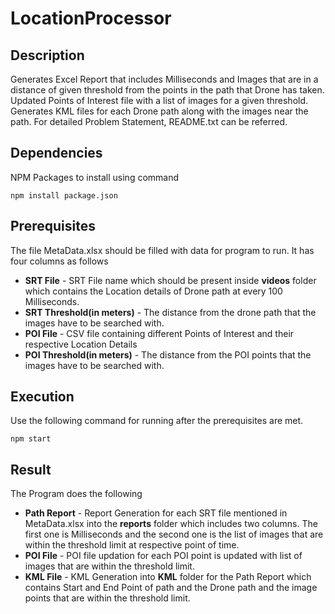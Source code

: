 # LocationProcessor

## Description
Generates Excel Report that includes Milliseconds and Images that are in a distance of given threshold from the points in the path that Drone has taken. Updated Points of Interest file with a list of images for a given threshold. Generates KML files for each Drone path along with the images near the path. For detailed Problem Statement, README.txt can be referred.

## Dependencies
NPM Packages to install using command
```
npm install package.json
```

## Prerequisites
The file MetaData.xlsx should be filled with data for program to run. It has four columns as follows
* **SRT File** - SRT File name which should be present inside **videos** folder which contains the Location details of Drone path at every 100 Milliseconds.
* **SRT Threshold(in meters)** - The distance from the drone path that the images have to be searched with.
* **POI File** - CSV file containing different Points of Interest and their respective Location Details
* **POI Threshold(in meters)** - The distance from the POI points that the images have to be searched with.

## Execution
Use the following command for running after the prerequisites are met.
```
npm start
```

## Result
The Program does the following
* **Path Report** - Report Generation for each SRT file mentioned in MetaData.xlsx into the **reports** folder which includes two columns. The first one is Milliseconds and the second one is the list of images that are within the threshold limit at respective point of time.
* **POI File** - POI file updation for each POI point is updated with list of images that are within the threshold limit.
* **KML File** - KML Generation into **KML** folder for the Path Report which contains Start and End Point of path and the Drone path and the image points that are within the threshold limit.